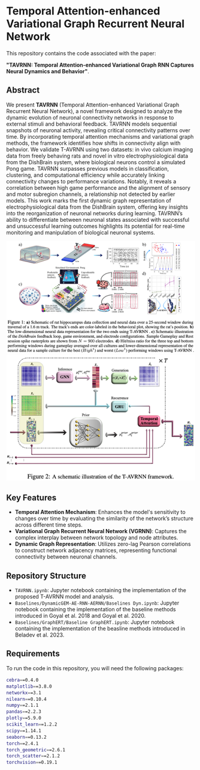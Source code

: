 # Temporal Attention-enhanced Variational Graph Recurrent Neural Network

This repository contains the code associated with the paper:

**"TAVRNN: Temporal Attention-enhanced Variational Graph RNN Captures Neural Dynamics and Behavior"**.

## Abstract

We present **TAVRNN** (Temporal Attention-enhanced Variational Graph Recurrent Neural Network), a novel framework designed to analyze the dynamic evolution of neuronal connectivity networks in response to external stimuli and behavioral feedback. TAVRNN models sequential snapshots of neuronal activity, revealing critical connectivity patterns over time. By incorporating temporal attention mechanisms and variational graph methods, the framework identifies how shifts in connectivity align with behavior. We validate T-AVRNN using two datasets: in vivo calcium imaging data from freely behaving rats and novel in vitro electrophysiological data from the DishBrain system, where biological neurons control a simulated Pong game. TAVRNN surpasses previous models in classification, clustering, and computational efficiency while accurately linking connectivity changes to performance variations. Notably, it reveals a correlation between high game performance and the alignment of sensory and motor subregion channels, a relationship not detected by earlier models. This work marks the first dynamic graph representation of electrophysiological data from the DishBrain system, offering key insights into the reorganization of neuronal networks during learning. TAVRNN’s ability to differentiate between neuronal states associated with successful and unsuccessful learning outcomes highlights its potential for real-time monitoring and manipulation of biological neuronal systems.

<div style="text-align: center;">
    <img src="images/Schematic.png" alt="DishBrain Feedback Loop" width="700"/>
</div>

<div style="text-align: center;">
    <img src="images/T-AVRNN_pipeline.png" alt="Pipeline" width="700"/>
</div>



## Key Features

- **Temporal Attention Mechanism**: Enhances the model's sensitivity to changes over time by evaluating the similarity of the network’s structure across different time steps.
- **Variational Graph Recurrent Neural Network (VGRNN)**: Captures the complex interplay between network topology and node attributes.
- **Dynamic Graph Representation**: Utilizes zero-lag Pearson correlations to construct network adjacency matrices, representing functional connectivity between neuronal channels.

## Repository Structure

- `TAVRNN.ipynb`: Jupyter notebook containing the implementation of the proposed T-AVRNN model and analysis.
- `Baselines/DynamicGEM-AE-RNN-AERNN/Baselines Dyn.ipynb`: Jupyter notebook containing the implementation of the baseline methods introduced in Goyal et al. 2018 and Goyal et al. 2020.
- `Baselines/GraphERT/Baseline GraphERT.ipynb`: Jupyter notebook containing the implementation of the beasline methods introduced in Beladev et al. 2023.

## Requirements

To run the code in this repository, you will need the following packages:


```bash
cebra==0.4.0
matplotlib==3.8.0
networkx==3.1
nilearn==0.10.4
numpy==2.1.1
pandas==2.2.3
plotly==5.9.0
scikit_learn==1.2.2
scipy==1.14.1
seaborn==0.13.2
torch==2.4.1
torch_geometric==2.6.1
torch_scatter==2.1.2
torchvision==0.19.1



